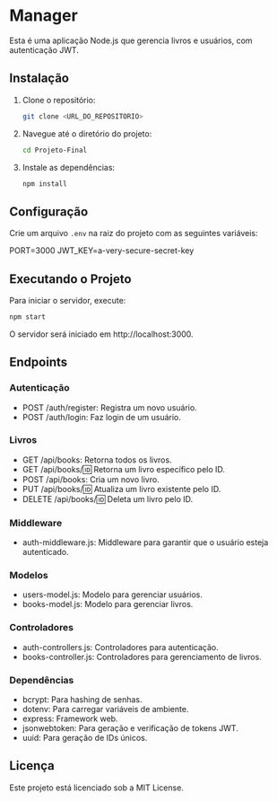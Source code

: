# Manager

Esta é uma aplicação Node.js que gerencia livros e usuários, com autenticação JWT.

## Instalação

1. Clone o repositório:
   ```sh
   git clone <URL_DO_REPOSITORIO>
   ```
2. Navegue até o diretório do projeto:
   ```sh
   cd Projeto-Final
   ```
3. Instale as dependências:
   ```sh
   npm install
   ```

## Configuração

Crie um arquivo `.env` na raiz do projeto com as seguintes variáveis:

PORT=3000 JWT_KEY=a-very-secure-secret-key

## Executando o Projeto

Para iniciar o servidor, execute:

```sh
npm start
```

O servidor será iniciado em http://localhost:3000.

## Endpoints

### Autenticação

- POST /auth/register: Registra um novo usuário.
- POST /auth/login: Faz login de um usuário.

### Livros

- GET /api/books: Retorna todos os livros.
- GET /api/books/:id: Retorna um livro específico pelo ID.
- POST /api/books: Cria um novo livro.
- PUT /api/books/:id: Atualiza um livro existente pelo ID.
- DELETE /api/books/:id: Deleta um livro pelo ID.

### Middleware

- auth-middleware.js: Middleware para garantir que o usuário esteja autenticado.

### Modelos

- users-model.js: Modelo para gerenciar usuários.
- books-model.js: Modelo para gerenciar livros.

### Controladores

- auth-controllers.js: Controladores para autenticação.
- books-controller.js: Controladores para gerenciamento de livros.

### Dependências

- bcrypt: Para hashing de senhas.
- dotenv: Para carregar variáveis de ambiente.
- express: Framework web.
- jsonwebtoken: Para geração e verificação de tokens JWT.
- uuid: Para geração de IDs únicos.

## Licença

Este projeto está licenciado sob a MIT License.
